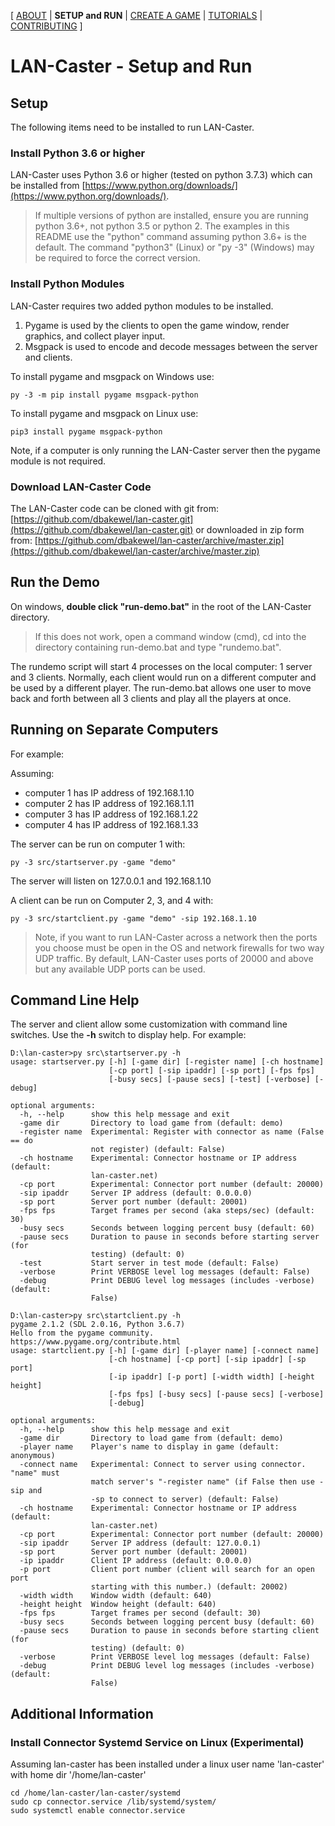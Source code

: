 [ [ABOUT](README.md) | **SETUP and RUN** | [CREATE A GAME](CREATE.md) | [TUTORIALS](TUTORIALS.md) | [CONTRIBUTING](CONTRIBUTING.md) ]

# LAN-Caster - Setup and Run

## Setup

The following items need to be installed to run LAN-Caster.

### Install Python 3.6 or higher

LAN-Caster uses Python 3.6 or higher (tested on python 3.7.3) which can be installed from [https://www.python.org/downloads/](https://www.python.org/downloads/).

> If multiple versions of python are installed, ensure you are running python 3.6+, not python 3.5 or python 2. The examples in this README use the "python" command assuming python 3.6+ is the default. The command "python3" (Linux) or "py -3" (Windows) may be required to force the correct version.

### Install Python Modules
LAN-Caster requires two added python modules to be installed.
1) Pygame is used by the clients to open the game window, render graphics, and collect player input. 
2) Msgpack is used to encode and decode messages between the server and clients.

To install pygame and msgpack on Windows use:
```
py -3 -m pip install pygame msgpack-python
```

To install pygame and msgpack on Linux use:
```
pip3 install pygame msgpack-python
```

Note, if a computer is only running the LAN-Caster server then the pygame module is not required.

### Download LAN-Caster Code

The LAN-Caster code can be cloned with git from: [https://github.com/dbakewel/lan-caster.git](https://github.com/dbakewel/lan-caster.git) or downloaded in zip form from: [https://github.com/dbakewel/lan-caster/archive/master.zip](https://github.com/dbakewel/lan-caster/archive/master.zip)


## Run the Demo

On windows, **double click "run-demo.bat"** in the root of the LAN-Caster directory.

> If this does not work, open a command window (cmd), cd into the directory containing run-demo.bat and type "rundemo.bat".

The rundemo script will start 4 processes on the local computer: 1 server and 3 clients. Normally, each client would run on a different computer and be used by a different player. The run-demo.bat allows one user to move back and forth between all 3 clients and play all the players at once.

## Running on Separate Computers

For example:

Assuming:
*   computer 1 has IP address of 192.168.1.10
*   computer 2 has IP address of 192.168.1.11
*   computer 3 has IP address of 192.168.1.22
*   computer 4 has IP address of 192.168.1.33

The server can be run on computer 1 with: 

```
py -3 src/startserver.py -game "demo"
```

The server will listen on 127.0.0.1 and 192.168.1.10

A client can be run on Computer 2, 3, and 4 with: 

```
py -3 src/startclient.py -game "demo" -sip 192.168.1.10
```

> Note, if you want to run LAN-Caster across a network then the ports you choose must be open in the OS and network firewalls for two way UDP traffic. By default, LAN-Caster uses ports of  20000 and above but any available UDP ports can be used.

## Command Line Help

The server and client allow some customization with command line switches. Use the **-h** switch to display help. For example:

```
D:\lan-caster>py src\startserver.py -h
usage: startserver.py [-h] [-game dir] [-register name] [-ch hostname]
                      [-cp port] [-sip ipaddr] [-sp port] [-fps fps]
                      [-busy secs] [-pause secs] [-test] [-verbose] [-debug]

optional arguments:
  -h, --help      show this help message and exit
  -game dir       Directory to load game from (default: demo)
  -register name  Experimental: Register with connector as name (False == do
                  not register) (default: False)
  -ch hostname    Experimental: Connector hostname or IP address (default:
                  lan-caster.net)
  -cp port        Experimental: Connector port number (default: 20000)
  -sip ipaddr     Server IP address (default: 0.0.0.0)
  -sp port        Server port number (default: 20001)
  -fps fps        Target frames per second (aka steps/sec) (default: 30)
  -busy secs      Seconds between logging percent busy (default: 60)
  -pause secs     Duration to pause in seconds before starting server (for
                  testing) (default: 0)
  -test           Start server in test mode (default: False)
  -verbose        Print VERBOSE level log messages (default: False)
  -debug          Print DEBUG level log messages (includes -verbose) (default:
                  False)
```

```
D:\lan-caster>py src\startclient.py -h
pygame 2.1.2 (SDL 2.0.16, Python 3.6.7)
Hello from the pygame community. https://www.pygame.org/contribute.html
usage: startclient.py [-h] [-game dir] [-player name] [-connect name]
                      [-ch hostname] [-cp port] [-sip ipaddr] [-sp port]
                      [-ip ipaddr] [-p port] [-width width] [-height height]
                      [-fps fps] [-busy secs] [-pause secs] [-verbose]
                      [-debug]

optional arguments:
  -h, --help      show this help message and exit
  -game dir       Directory to load game from (default: demo)
  -player name    Player's name to display in game (default: anonymous)
  -connect name   Experimental: Connect to server using connector. "name" must
                  match server's "-register name" (if False then use -sip and
                  -sp to connect to server) (default: False)
  -ch hostname    Experimental: Connector hostname or IP address (default:
                  lan-caster.net)
  -cp port        Experimental: Connector port number (default: 20000)
  -sip ipaddr     Server IP address (default: 127.0.0.1)
  -sp port        Server port number (default: 20001)
  -ip ipaddr      Client IP address (default: 0.0.0.0)
  -p port         Client port number (client will search for an open port
                  starting with this number.) (default: 20002)
  -width width    Window width (default: 640)
  -height height  Window height (default: 640)
  -fps fps        Target frames per second (default: 30)
  -busy secs      Seconds between logging percent busy (default: 60)
  -pause secs     Duration to pause in seconds before starting client (for
                  testing) (default: 0)
  -verbose        Print VERBOSE level log messages (default: False)
  -debug          Print DEBUG level log messages (includes -verbose) (default:
                  False)
```


## Additional Information

### Install Connector Systemd Service on Linux (Experimental)
Assuming lan-caster has been installed under a linux user name 'lan-caster' with home dir '/home/lan-caster'
```
cd /home/lan-caster/lan-caster/systemd
sudo cp connector.service /lib/systemd/system/
sudo systemctl enable connector.service
```

